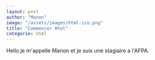 ```yaml
---
layout: post
author: "Manon"
image: "/assets/images/html-ico.png"
title: "Commencer Html"
categorie: html
---
```




Hello je m'appelle Manon et je suis une stagiaire a l'AFPA.